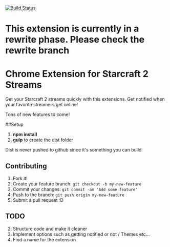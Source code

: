 [![Build Status](https://travis-ci.org/Kunamatata/Starcraft2ChromeExtension.svg?branch=master)](https://travis-ci.org/Kunamatata/Starcraft2ChromeExtension)

# This extension is currently in a rewrite phase. Please check the rewrite branch

# Chrome Extension for Starcraft 2 Streams

Get your Starcraft 2 streams quickly with this extensions. Get notified when your favorite streamers get online!

Tons of new features to come!

##Setup
1. **npm install**
2. **gulp** to create the dist folder

Dist is never pushed to github since it's something you can build

## Contributing
1. Fork it!
2. Create your feature branch: `git checkout -b my-new-feature`
3. Commit your changes: `git commit -am 'Add some feature'`
4. Push to the branch: `git push origin my-new-feature`
5. Submit a pull request :D

## TODO
2. Structure code and make it cleaner
3. Implement options such as getting notified or not / Themes etc...
4. Find a name for the extension
